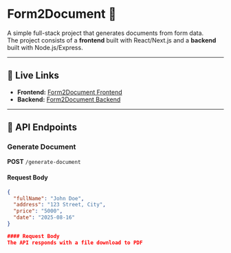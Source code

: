 # Form2Document 📝

A simple full-stack project that generates documents from form data.  
The project consists of a **frontend** built with React/Next.js and a **backend** built with Node.js/Express.

---

## 🚀 Live Links

- **Frontend:** [Form2Document Frontend](https://haseeb-form2document.vercel.app/)  
- **Backend:** [Form2Document Backend](https://haseeb-form2document-backend.vercel.app/)

---

## 📌 API Endpoints

### Generate Document
**POST** `/generate-document`

#### Request Body
```json
{
  "fullName": "John Doe",
  "address": "123 Street, City",
  "price": "5000",
  "date": "2025-08-16"
}

#### Request Body
The API responds with a file download to PDF
